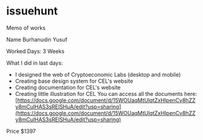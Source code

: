 # issuehunt
Memo of works

Name
Burhanudin Yusuf

Worked Days:
3 Weeks

What I did in last days:

- I designed the web of Cryptoeconomic Labs (desktop and mobile)
- Creating base design system for CEL's website
- Creating documentation for CEL's website
- Creating little illustration for CEL
You can access all the documents here: [https://docs.google.com/document/d/15WOUaqMtUlqtZxHIpenCv8hZZy8mCulHAS3sRElSHuA/edit?usp=sharing](https://docs.google.com/document/d/15WOUaqMtUlqtZxHIpenCv8hZZy8mCulHAS3sRElSHuA/edit?usp=sharing)

Price
$1397
